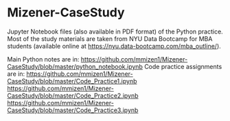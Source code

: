 # Mizener-CaseStudy

Jupyter Notebook files (also available in PDF format) of the Python practice. 
Most of the study materials are taken from NYU Data Bootcamp for MBA students (available online at https://nyu.data-bootcamp.com/mba_outline/). 

Main Python notes are in: https://github.com/mmizen1/Mizener-CaseStudy/blob/master/python_notebook.ipynb
Code practice assignments are in:
https://github.com/mmizen1/Mizener-CaseStudy/blob/master/Code_Practice1.ipynb
https://github.com/mmizen1/Mizener-CaseStudy/blob/master/Code_Practice2.ipynb
https://github.com/mmizen1/Mizener-CaseStudy/blob/master/Code_Practice3.ipynb
